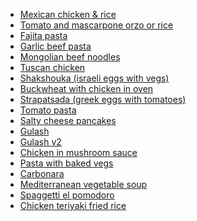 - [Mexican chicken & rice](./Mexican%20chicken%20&%20rice.md)
- [Tomato and mascarpone orzo or rice](Tomato%20and%20mascarpone%20orzo%20or%20rice.md)
- [Fajita pasta](Fajita%20pasta.md)
- [Garlic beef pasta](Garlic%20beef%20pasta.md)
- [Mongolian beef noodles](Mongolian%20beef%20noodles.md)
- [Tuscan chicken](Tuscan%20chicken.md)
- [Shakshouka (israeli eggs with vegs)](Shakshouka%20(israeli%20eggs%20with%20vegs).md)
- [Buckwheat with chicken in oven](Buckwheat%20with%20chicken%20in%20oven.md)
- [Strapatsada (greek eggs with tomatoes)](Strapatsada%20(greek%20eggs%20with%20tomatoes).md)
- [Tomato pasta](Tomato%20pasta.md)
- [Salty cheese pancakes](Salty%20cheese%20pancakes.md)
- [Gulash](Gulash.md)
- [Gulash v2](Gulash%20v2.md)
- [Chicken in mushroom sauce](Chicken%20in%20mushroom%20sauce.md)
- [Pasta with baked vegs](Pasta%20with%20baked%20vegs.md)
- [Carbonara](Carbonara.md)
- [Mediterranean vegetable soup](Mediterranean%20vegetable%20soup.md)
- [Spaggetti el pomodoro](Spaggetti%20el%20pomodoro.md)
- [Chicken teriyaki fried rice](Chicken%20teriyaki%20fried%20rice.md)

